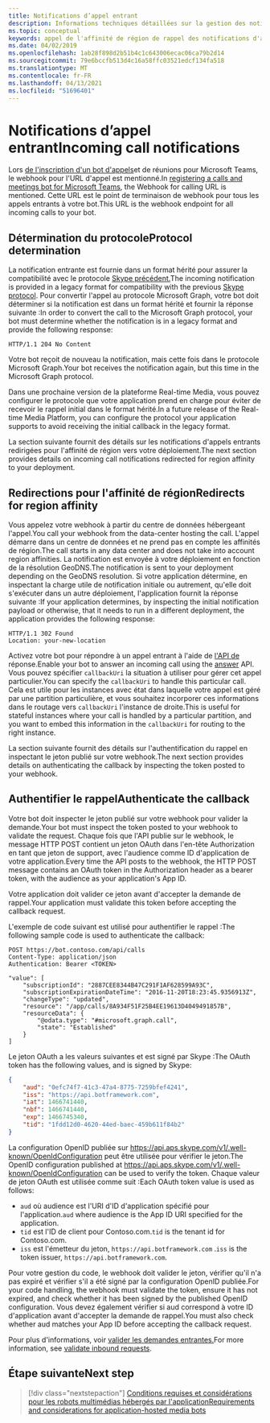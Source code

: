 ```yaml
---
title: Notifications d’appel entrant
description: Informations techniques détaillées sur la gestion des notifications des appels entrants
ms.topic: conceptual
keywords: appel de l'affinité de région de rappel des notifications d'appel
ms.date: 04/02/2019
ms.openlocfilehash: 1ab28f898d2b51b4c1c643006ecac06ca79b2d14
ms.sourcegitcommit: 79e6bccfb513d4c16a58ffc03521edcf134fa518
ms.translationtype: MT
ms.contentlocale: fr-FR
ms.lasthandoff: 04/13/2021
ms.locfileid: "51696401"
---
```

# <a name="incoming-call-notifications"></a><span data-ttu-id="4a03d-104">Notifications d’appel entrant</span><span class="sxs-lookup"><span data-stu-id="4a03d-104">Incoming call notifications</span></span>

<span data-ttu-id="4a03d-105">Lors [de l'inscription d'un bot d'appels](./registering-calling-bot.md#create-new-bot-or-add-calling-capabilities)et de réunions pour Microsoft Teams, le webhook pour l'URL d'appel est mentionné.</span><span class="sxs-lookup"><span data-stu-id="4a03d-105">In [registering a calls and meetings bot for Microsoft Teams](./registering-calling-bot.md#create-new-bot-or-add-calling-capabilities), the Webhook for calling URL is mentioned.</span></span> <span data-ttu-id="4a03d-106">Cette URL est le point de terminaison de webhook pour tous les appels entrants à votre bot.</span><span class="sxs-lookup"><span data-stu-id="4a03d-106">This URL is the webhook endpoint for all incoming calls to your bot.</span></span>

## <a name="protocol-determination"></a><span data-ttu-id="4a03d-107">Détermination du protocole</span><span class="sxs-lookup"><span data-stu-id="4a03d-107">Protocol determination</span></span>

<span data-ttu-id="4a03d-108">La notification entrante est fournie dans un format hérité pour assurer la compatibilité avec le protocole [Skype précédent.](/azure/bot-service/dotnet/bot-builder-dotnet-real-time-media-concepts?view=azure-bot-service-3.0&preserve-view=true)</span><span class="sxs-lookup"><span data-stu-id="4a03d-108">The incoming notification is provided in a legacy format for compatibility with the previous [Skype protocol](/azure/bot-service/dotnet/bot-builder-dotnet-real-time-media-concepts?view=azure-bot-service-3.0&preserve-view=true).</span></span> <span data-ttu-id="4a03d-109">Pour convertir l'appel au protocole Microsoft Graph, votre bot doit déterminer si la notification est dans un format hérité et fournir la réponse suivante :</span><span class="sxs-lookup"><span data-stu-id="4a03d-109">In order to convert the call to the Microsoft Graph protocol, your bot must determine whether the notification is in a legacy format and provide the following response:</span></span>

```http
HTTP/1.1 204 No Content
```

<span data-ttu-id="4a03d-110">Votre bot reçoit de nouveau la notification, mais cette fois dans le protocole Microsoft Graph.</span><span class="sxs-lookup"><span data-stu-id="4a03d-110">Your bot receives the notification again, but this time in the Microsoft Graph protocol.</span></span>

<span data-ttu-id="4a03d-111">Dans une prochaine version de la plateforme Real-time Media, vous pouvez configurer le protocole que votre application prend en charge pour éviter de recevoir le rappel initial dans le format hérité.</span><span class="sxs-lookup"><span data-stu-id="4a03d-111">In a future release of the Real-time Media Platform, you can configure the protocol your application supports to avoid receiving the initial callback in the legacy format.</span></span>

<span data-ttu-id="4a03d-112">La section suivante fournit des détails sur les notifications d'appels entrants redirigées pour l'affinité de région vers votre déploiement.</span><span class="sxs-lookup"><span data-stu-id="4a03d-112">The next section provides details on incoming call notifications redirected for region affinity to your deployment.</span></span>

## <a name="redirects-for-region-affinity"></a><span data-ttu-id="4a03d-113">Redirections pour l'affinité de région</span><span class="sxs-lookup"><span data-stu-id="4a03d-113">Redirects for region affinity</span></span>

<span data-ttu-id="4a03d-114">Vous appelez votre webhook à partir du centre de données hébergeant l'appel.</span><span class="sxs-lookup"><span data-stu-id="4a03d-114">You call your webhook from the data-center hosting the call.</span></span> <span data-ttu-id="4a03d-115">L'appel démarre dans un centre de données et ne prend pas en compte les affinités de région.</span><span class="sxs-lookup"><span data-stu-id="4a03d-115">The call starts in any data center and does not take into account region affinities.</span></span> <span data-ttu-id="4a03d-116">La notification est envoyée à votre déploiement en fonction de la résolution GeoDNS.</span><span class="sxs-lookup"><span data-stu-id="4a03d-116">The notification is sent to your deployment depending on the GeoDNS resolution.</span></span> <span data-ttu-id="4a03d-117">Si votre application détermine, en inspectant la charge utile de notification initiale ou autrement, qu'elle doit s'exécuter dans un autre déploiement, l'application fournit la réponse suivante :</span><span class="sxs-lookup"><span data-stu-id="4a03d-117">If your application determines, by inspecting the initial notification payload or otherwise, that it needs to run in a different deployment, the application provides the following response:</span></span>

```http
HTTP/1.1 302 Found
Location: your-new-location
```

<span data-ttu-id="4a03d-118">Activez votre bot pour répondre à un appel entrant à l'aide de [l'API de](https://developer.microsoft.com/graph/docs/api-reference/beta/api/call_answer) réponse.</span><span class="sxs-lookup"><span data-stu-id="4a03d-118">Enable your bot to answer an incoming call using the [answer](https://developer.microsoft.com/graph/docs/api-reference/beta/api/call_answer) API.</span></span> <span data-ttu-id="4a03d-119">Vous pouvez spécifier `callbackUri` la situation à utiliser pour gérer cet appel particulier.</span><span class="sxs-lookup"><span data-stu-id="4a03d-119">You can specify the `callbackUri` to handle this particular call.</span></span> <span data-ttu-id="4a03d-120">Cela est utile pour les instances avec état dans laquelle votre appel est géré par une partition particulière, et vous souhaitez incorporer ces informations dans le routage vers `callbackUri` l'instance de droite.</span><span class="sxs-lookup"><span data-stu-id="4a03d-120">This is useful for stateful instances where your call is handled by a particular partition, and you want to embed this information in the `callbackUri` for routing to the right instance.</span></span>

<span data-ttu-id="4a03d-121">La section suivante fournit des détails sur l'authentification du rappel en inspectant le jeton publié sur votre webhook.</span><span class="sxs-lookup"><span data-stu-id="4a03d-121">The next section provides details on authenticating the callback by inspecting the token posted to your webhook.</span></span>

## <a name="authenticate-the-callback"></a><span data-ttu-id="4a03d-122">Authentifier le rappel</span><span class="sxs-lookup"><span data-stu-id="4a03d-122">Authenticate the callback</span></span>

<span data-ttu-id="4a03d-123">Votre bot doit inspecter le jeton publié sur votre webhook pour valider la demande.</span><span class="sxs-lookup"><span data-stu-id="4a03d-123">Your bot must inspect the token posted to your webhook to validate the request.</span></span> <span data-ttu-id="4a03d-124">Chaque fois que l'API publie sur le webhook, le message HTTP POST contient un jeton OAuth dans l'en-tête Authorization en tant que jeton de support, avec l'audience comme ID d'application de votre application.</span><span class="sxs-lookup"><span data-stu-id="4a03d-124">Every time the API posts to the webhook, the HTTP POST message contains an OAuth token in the Authorization header as a bearer token, with the audience as your application's App ID.</span></span>

<span data-ttu-id="4a03d-125">Votre application doit valider ce jeton avant d'accepter la demande de rappel.</span><span class="sxs-lookup"><span data-stu-id="4a03d-125">Your application must validate this token before accepting the callback request.</span></span>

<span data-ttu-id="4a03d-126">L'exemple de code suivant est utilisé pour authentifier le rappel :</span><span class="sxs-lookup"><span data-stu-id="4a03d-126">The following sample code is used to authenticate the callback:</span></span>

```http
POST https://bot.contoso.com/api/calls
Content-Type: application/json
Authentication: Bearer <TOKEN>

"value": [
    "subscriptionId": "2887CEE8344B47C291F1AF628599A93C",
    "subscriptionExpirationDateTime": "2016-11-20T18:23:45.9356913Z",
    "changeType": "updated",
    "resource": "/app/calls/8A934F51F25B4EE19613D4049491857B",
    "resourceData": {
        "@odata.type": "#microsoft.graph.call",
        "state": "Established"
    }
]
```

<span data-ttu-id="4a03d-127">Le jeton OAuth a les valeurs suivantes et est signé par Skype :</span><span class="sxs-lookup"><span data-stu-id="4a03d-127">The OAuth token has the following values, and is signed by Skype:</span></span>

```json
{
    "aud": "0efc74f7-41c3-47a4-8775-7259bfef4241",
    "iss": "https://api.botframework.com",
    "iat": 1466741440,
    "nbf": 1466741440,
    "exp": 1466745340,
    "tid": "1fdd12d0-4620-44ed-baec-459b611f84b2"
}
```

<span data-ttu-id="4a03d-128">La configuration OpenID publiée sur <https://api.aps.skype.com/v1/.well-known/OpenIdConfiguration> peut être utilisée pour vérifier le jeton.</span><span class="sxs-lookup"><span data-stu-id="4a03d-128">The OpenID configuration published at <https://api.aps.skype.com/v1/.well-known/OpenIdConfiguration> can be used to verify the token.</span></span> <span data-ttu-id="4a03d-129">Chaque valeur de jeton OAuth est utilisée comme suit :</span><span class="sxs-lookup"><span data-stu-id="4a03d-129">Each OAuth token value is used as follows:</span></span>

* <span data-ttu-id="4a03d-130">`aud` où audience est l'URI d'ID d'application spécifié pour l'application.</span><span class="sxs-lookup"><span data-stu-id="4a03d-130">`aud` where audience is the App ID URI specified for the application.</span></span>
* <span data-ttu-id="4a03d-131">`tid` est l'ID de client pour Contoso.com.</span><span class="sxs-lookup"><span data-stu-id="4a03d-131">`tid` is the tenant id for Contoso.com.</span></span>
* <span data-ttu-id="4a03d-132">`iss` est l'émetteur du jeton, `https://api.botframework.com` .</span><span class="sxs-lookup"><span data-stu-id="4a03d-132">`iss` is the token issuer, `https://api.botframework.com`.</span></span>

<span data-ttu-id="4a03d-133">Pour votre gestion du code, le webhook doit valider le jeton, vérifier qu'il n'a pas expiré et vérifier s'il a été signé par la configuration OpenID publiée.</span><span class="sxs-lookup"><span data-stu-id="4a03d-133">For your code handling, the webhook must validate the token, ensure it has not expired, and check whether it has been signed by the published OpenID configuration.</span></span> <span data-ttu-id="4a03d-134">Vous devez également vérifier si aud correspond à votre ID d'application avant d'accepter la demande de rappel.</span><span class="sxs-lookup"><span data-stu-id="4a03d-134">You must also check whether aud matches your App ID before accepting the callback request.</span></span>

<span data-ttu-id="4a03d-135">Pour plus d'informations, voir [valider les demandes entrantes.](https://github.com/microsoftgraph/microsoft-graph-comms-samples/blob/master/Samples/Common/Sample.Common/Authentication/AuthenticationProvider.cs)</span><span class="sxs-lookup"><span data-stu-id="4a03d-135">For more information, see [validate inbound requests](https://github.com/microsoftgraph/microsoft-graph-comms-samples/blob/master/Samples/Common/Sample.Common/Authentication/AuthenticationProvider.cs).</span></span>

## <a name="next-step"></a><span data-ttu-id="4a03d-136">Étape suivante</span><span class="sxs-lookup"><span data-stu-id="4a03d-136">Next step</span></span>

> [!div class="nextstepaction"]
> [<span data-ttu-id="4a03d-137">Conditions requises et considérations pour les robots multimédias hébergés par l'application</span><span class="sxs-lookup"><span data-stu-id="4a03d-137">Requirements and considerations for application-hosted media bots</span></span>](~/bots/calls-and-meetings/requirements-considerations-application-hosted-media-bots.md)
